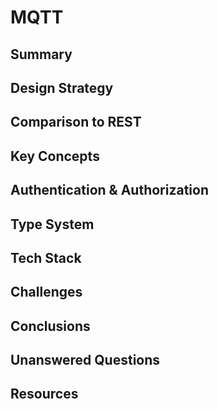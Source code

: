 # MQTT

## Summary

## Design Strategy

## Comparison to REST

## Key Concepts

## Authentication &amp; Authorization

## Type System

## Tech Stack

## Challenges

## Conclusions

## Unanswered Questions

## Resources
